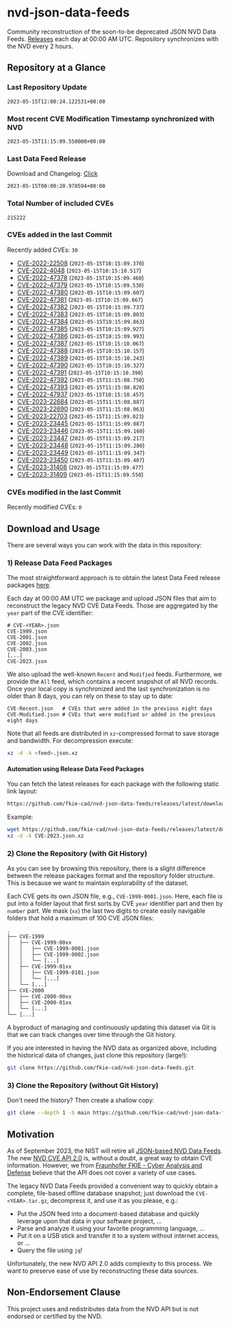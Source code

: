 # nvd-json-data-feeds

Community reconstruction of the soon-to-be deprecated JSON NVD Data Feeds. 
[Releases](releases/latest) each day at 00:00 AM UTC.
Repository synchronizes with the NVD every 2 hours.

## Repository at a Glance

### Last Repository Update

```plain
2023-05-15T12:00:24.122531+00:00
```

### Most recent CVE Modification Timestamp synchronized with NVD

```plain
2023-05-15T11:15:09.550000+00:00
```

### Last Data Feed Release

Download and Changelog: [Click](releases/latest)

```plain
2023-05-15T00:00:20.978594+00:00
```

### Total Number of included CVEs

```plain
215222
```

### CVEs added in the last Commit

Recently added CVEs: `30`

* [CVE-2022-22508](CVE-2022/CVE-2022-225xx/CVE-2022-22508.json) (`2023-05-15T10:15:09.370`)
* [CVE-2022-4048](CVE-2022/CVE-2022-40xx/CVE-2022-4048.json) (`2023-05-15T10:15:10.517`)
* [CVE-2022-47378](CVE-2022/CVE-2022-473xx/CVE-2022-47378.json) (`2023-05-15T10:15:09.460`)
* [CVE-2022-47379](CVE-2022/CVE-2022-473xx/CVE-2022-47379.json) (`2023-05-15T10:15:09.530`)
* [CVE-2022-47380](CVE-2022/CVE-2022-473xx/CVE-2022-47380.json) (`2023-05-15T10:15:09.607`)
* [CVE-2022-47381](CVE-2022/CVE-2022-473xx/CVE-2022-47381.json) (`2023-05-15T10:15:09.667`)
* [CVE-2022-47382](CVE-2022/CVE-2022-473xx/CVE-2022-47382.json) (`2023-05-15T10:15:09.737`)
* [CVE-2022-47383](CVE-2022/CVE-2022-473xx/CVE-2022-47383.json) (`2023-05-15T10:15:09.803`)
* [CVE-2022-47384](CVE-2022/CVE-2022-473xx/CVE-2022-47384.json) (`2023-05-15T10:15:09.863`)
* [CVE-2022-47385](CVE-2022/CVE-2022-473xx/CVE-2022-47385.json) (`2023-05-15T10:15:09.927`)
* [CVE-2022-47386](CVE-2022/CVE-2022-473xx/CVE-2022-47386.json) (`2023-05-15T10:15:09.993`)
* [CVE-2022-47387](CVE-2022/CVE-2022-473xx/CVE-2022-47387.json) (`2023-05-15T10:15:10.067`)
* [CVE-2022-47388](CVE-2022/CVE-2022-473xx/CVE-2022-47388.json) (`2023-05-15T10:15:10.157`)
* [CVE-2022-47389](CVE-2022/CVE-2022-473xx/CVE-2022-47389.json) (`2023-05-15T10:15:10.243`)
* [CVE-2022-47390](CVE-2022/CVE-2022-473xx/CVE-2022-47390.json) (`2023-05-15T10:15:10.327`)
* [CVE-2022-47391](CVE-2022/CVE-2022-473xx/CVE-2022-47391.json) (`2023-05-15T10:15:10.390`)
* [CVE-2022-47392](CVE-2022/CVE-2022-473xx/CVE-2022-47392.json) (`2023-05-15T11:15:08.750`)
* [CVE-2022-47393](CVE-2022/CVE-2022-473xx/CVE-2022-47393.json) (`2023-05-15T11:15:08.820`)
* [CVE-2022-47937](CVE-2022/CVE-2022-479xx/CVE-2022-47937.json) (`2023-05-15T10:15:10.457`)
* [CVE-2023-22684](CVE-2023/CVE-2023-226xx/CVE-2023-22684.json) (`2023-05-15T11:15:08.887`)
* [CVE-2023-22690](CVE-2023/CVE-2023-226xx/CVE-2023-22690.json) (`2023-05-15T11:15:08.963`)
* [CVE-2023-22703](CVE-2023/CVE-2023-227xx/CVE-2023-22703.json) (`2023-05-15T11:15:09.023`)
* [CVE-2023-23445](CVE-2023/CVE-2023-234xx/CVE-2023-23445.json) (`2023-05-15T11:15:09.087`)
* [CVE-2023-23446](CVE-2023/CVE-2023-234xx/CVE-2023-23446.json) (`2023-05-15T11:15:09.160`)
* [CVE-2023-23447](CVE-2023/CVE-2023-234xx/CVE-2023-23447.json) (`2023-05-15T11:15:09.217`)
* [CVE-2023-23448](CVE-2023/CVE-2023-234xx/CVE-2023-23448.json) (`2023-05-15T11:15:09.280`)
* [CVE-2023-23449](CVE-2023/CVE-2023-234xx/CVE-2023-23449.json) (`2023-05-15T11:15:09.347`)
* [CVE-2023-23450](CVE-2023/CVE-2023-234xx/CVE-2023-23450.json) (`2023-05-15T11:15:09.407`)
* [CVE-2023-31408](CVE-2023/CVE-2023-314xx/CVE-2023-31408.json) (`2023-05-15T11:15:09.477`)
* [CVE-2023-31409](CVE-2023/CVE-2023-314xx/CVE-2023-31409.json) (`2023-05-15T11:15:09.550`)


### CVEs modified in the last Commit

Recently modified CVEs: `0`



## Download and Usage

There are several ways you can work with the data in this repository:

### 1) Release Data Feed Packages

The most straightforward approach is to obtain the latest Data Feed release packages [here](releases/latest).

Each day at 00:00 AM UTC we package and upload JSON files that aim to reconstruct the legacy NVD CVE Data Feeds.
Those are aggregated by the `year` part of the CVE identifier:

```
# CVE-<YEAR>.json
CVE-1999.json
CVE-2001.json
CVE-2002.json
CVE-2003.json
[...]
CVE-2023.json
```

We also upload the well-known `Recent` and `Modified` feeds.
Furthermore, we provide the `All` feed, which contains a recent snapshot of all NVD records.
Once your local copy is synchronized and the last synchronization is no older than 8 days, you can rely on these to stay up to date:

```plain
CVE-Recent.json   # CVEs that were added in the previous eight days
CVE-Modified.json # CVEs that were modified or added in the previous eight days
```

Note that all feeds are distributed in `xz`-compressed format to save storage and bandwidth.
For decompression execute:

```sh
xz -d -k <feed>.json.xz
```


#### Automation using Release Data Feed Packages

You can fetch the latest releases for each package with the following static link layout:

```sh
https://github.com/fkie-cad/nvd-json-data-feeds/releases/latest/download/CVE-<YEAR>.json.xz
```

Example:

```sh
wget https://github.com/fkie-cad/nvd-json-data-feeds/releases/latest/download/CVE-2023.json.xz
xz -d -k CVE-2023.json.xz
```

### 2) Clone the Repository (with Git History)

As you can see by browsing this repository, there is a slight difference between the release packages format and the repository folder structure.
This is because we want to maintain explorability of the dataset.

Each CVE gets its own JSON file, e.g., `CVE-1999-0001.json`.
Here, each file is put into a folder layout that first sorts by CVE `year` identifier part and then by `number` part.
We mask (`xx`) the last two digits to create easily navigable folders that hold a maximum of 100 CVE JSON files:

```plain
.
├── CVE-1999
│   ├── CVE-1999-00xx
│   │   ├── CVE-1999-0001.json
│   │   ├── CVE-1999-0002.json
│   │   └── [...]
│   ├── CVE-1999-01xx
│   │   ├── CVE-1999-0101.json
│   │   └── [...]
│   └── [...]
├── CVE-2000
│   ├── CVE-2000-00xx
│   ├── CVE-2000-01xx
│   └── [...]
└── [...]
```

A byproduct of managing and continuously updating this dataset via Git is that we can track changes over time through the Git history.

If you are interested in having the NVD data as organized above, including the historical data of changes, just clone this repository (large!):

```sh
git clone https://github.com/fkie-cad/nvd-json-data-feeds.git
```

### 3) Clone the Repository (without Git History)

Don't need the history? Then create a shallow copy:

```sh
git clone --depth 1 -b main https://github.com/fkie-cad/nvd-json-data-feeds.git
```

## Motivation

As of September 2023, the NIST will retire all [JSON-based NVD Data Feeds](https://nvd.nist.gov/vuln/data-feeds#divRetirementBanner-1).
The new [NVD CVE API 2.0](https://nvd.nist.gov/developers/vulnerabilities) is, without a doubt, a great way to obtain CVE information.
However, we from [Fraunhofer FKIE - Cyber Analysis and Defense](https://www.fkie.fraunhofer.de/en/departments/cad.html) believe that the API does not cover a variety of use cases.

The legacy NVD Data Feeds provided a convenient way to quickly obtain a complete, file-based offline database snapshot; just download the `CVE-<YEAR>.tar.gz`, decompress it, and use it as you please, e.g.:

* Put the JSON feed into a document-based database and quickly leverage upon that data in your software project, ...
* Parse and analyze it using your favorite programming language, ...
* Put it on a USB stick and transfer it to a system without internet access, or ...
* Query the file using `jq`!

Unfortunately, the new NVD API 2.0 adds complexity to this process.
We want to preserve ease of use by reconstructing these data sources.

## Non-Endorsement Clause

This project uses and redistributes data from the NVD API but is not endorsed or certified by the NVD.